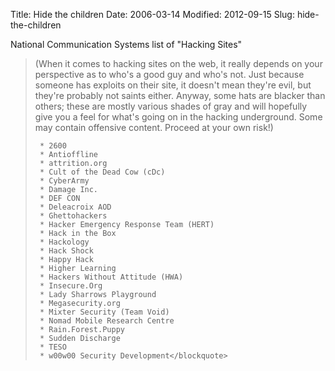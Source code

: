 Title: Hide the children
Date: 2006-03-14
Modified: 2012-09-15
Slug: hide-the-children

<span class="removed_link">National Communication Systems list of "Hacking Sites"</span>
<blockquote>(When it comes to hacking sites on the web, it really depends on your perspective as to who's a good guy and who's not.  Just because someone has exploits on their site, it doesn't mean they're evil, but they're probably not saints either.  Anyway, some hats are blacker than others; these are mostly various shades of gray and will hopefully give you a feel for what's going on in the hacking underground. Some may contain offensive content. Proceed at your own risk!)

     * 2600
     * Antioffline
     * attrition.org
     * Cult of the Dead Cow (cDc)
     * CyberArmy
     * Damage Inc.
     * DEF CON
     * Deleacroix AOD
     * Ghettohackers
     * Hacker Emergency Response Team (HERT)
     * Hack in the Box
     * Hackology
     * Hack Shock
     * Happy Hack
     * Higher Learning
     * Hackers Without Attitude (HWA)
     * Insecure.Org
     * Lady Sharrows Playground
     * Megasecurity.org
     * Mixter Security (Team Void)
     * Nomad Mobile Research Centre
     * Rain.Forest.Puppy
     * Sudden Discharge
     * TESO
     * w00w00 Security Development</blockquote>
